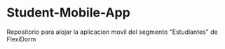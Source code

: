 # Student-Mobile-App
Repositorio para alojar la aplicacion movil del segmento "Estudiantes" de FlexiDorm

